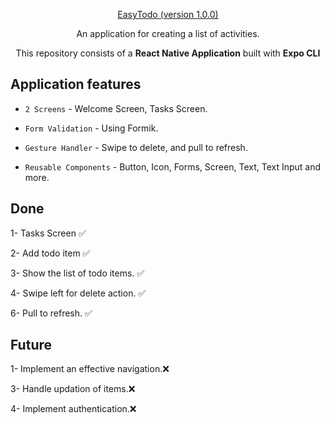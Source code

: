 <p align="center">
    <a href="https://github.com/davidmensahedem/easytodo">
        <p align="center">EasyTodo (version 1.0.0)</p>
    </a>
    
</p>

<p align="center">
    An application for creating a list of activities.
</p>

<p align="center">
    This repository consists of a <strong>React Native Application</strong> built with <strong>Expo CLI</strong> 
</p>

## Application features

- `2 Screens` - Welcome Screen, Tasks Screen.

- `Form Validation` - Using Formik.

- `Gesture Handler` - Swipe to delete, and pull to refresh.

- `Reusable Components` - Button, Icon, Forms, Screen, Text, Text Input and more.

## Done

<p>1- Tasks Screen ✅</p>
<p>2- Add todo item ✅</p>
<p>3- Show the list of todo items. ✅</p>
<p>4- Swipe left for delete action. ✅</p>
<p>6- Pull to refresh.  ✅   </p>

## Future

<p>1- Implement an effective navigation.❌ </p>
<p>3- Handle updation of items.❌</p>
<p>4- Implement authentication.❌</p>
